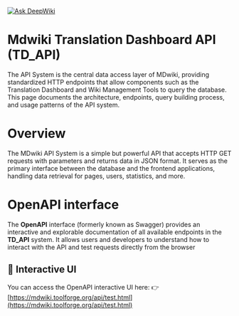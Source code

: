 [![Ask DeepWiki](https://deepwiki.com/badge.svg)](https://deepwiki.com/Mdwiki-TD/TD_API)

# Mdwiki Translation Dashboard API (TD_API)

The API System is the central data access layer of MDwiki, providing standardized HTTP endpoints that allow components such as the Translation Dashboard and Wiki Management Tools to query the database. This page documents the architecture, endpoints, query building process, and usage patterns of the API system.

# Overview

The MDwiki API System is a simple but powerful API that accepts HTTP GET requests with parameters and returns data in JSON format. It serves as the primary interface between the database and the frontend applications, handling data retrieval for pages, users, statistics, and more.

# OpenAPI interface

The **OpenAPI** interface (formerly known as Swagger) provides an interactive and explorable documentation of all available endpoints in the **TD_API** system. It allows users and developers to understand how to interact with the API and test requests directly from the browser

## 📄 Interactive UI

You can access the OpenAPI interactive UI here:
👉 [https://mdwiki.toolforge.org/api/test.html](https://mdwiki.toolforge.org/api/test.html)
